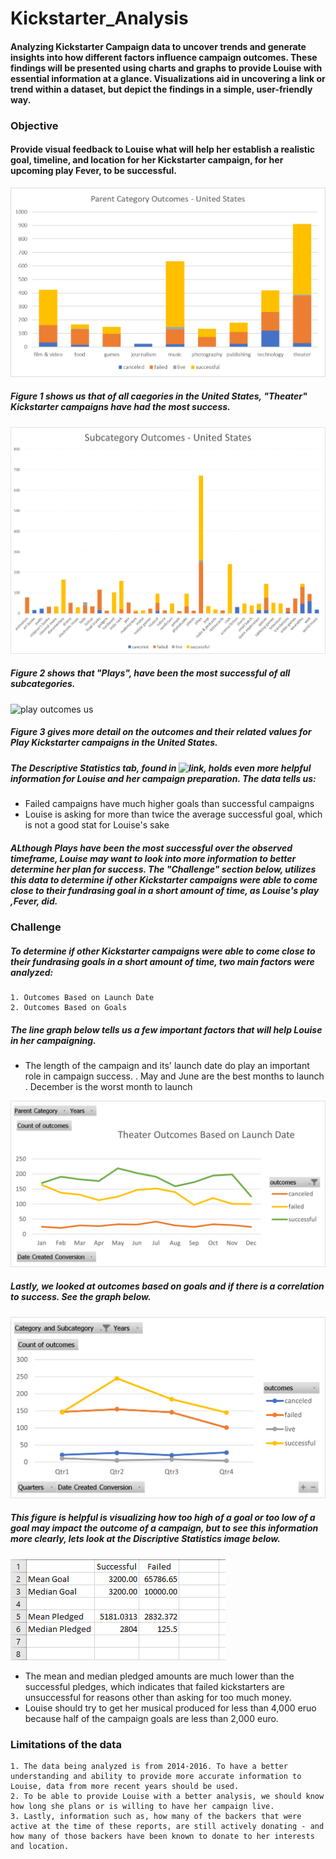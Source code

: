 # Kickstarter_Analysis

#### Analyzing Kickstarter Campaign data to uncover trends and generate insights into how different factors influence campaign outcomes. These findings will be presented using charts and graphs to provide Louise with essential information at a glance. Visualizations aid in uncovering a link or trend within a dataset, but depict the findings in a simple, user-friendly way.

### Objective

#### Provide visual feedback to Louise what will help her establish a realistic goal, timeline, and location for her Kickstarter campaign, for her upcoming play Fever, to be successful.

![parent outcomes us](https://github.com/nypasha1928/Kickstarter_Analysis/blob/main/resources/Parent%20Category%20Outcomes_United%20States%20(PC).png)

##### Figure 1 shows us that of all caegories in the United States, "Theater" Kickstarter campaigns have had the most success.

![sub outcomes us](https://github.com/nypasha1928/Kickstarter_Analysis/blob/main/resources/Subcategory%20Outcomes_United%20States.png)

##### Figure 2 shows that "Plays", have been the most successful of all subcategories.

![play outcomes us]()

##### Figure 3 gives more detail on the outcomes and their related values for Play Kickstarter campaigns in the United States.

##### The Descriptive Statistics tab, found in ![link](), holds even more helpful information for Louise and her campaign preparation. The data tells us:
   * Failed campaigns have much higher goals than successful campaigns
   * Louise is asking for more than twice the average successful goal, which is not a good stat for Louise's sake

##### ALthough Plays have been the most successful over the observed timeframe, Louise may want to look into more information to better determine her plan for success. The "Challenge" section below, utilizes this data to determine if other Kickstarter campaigns were able to come close to their fundrasing goal in a short amount of time, as Louise's play ,Fever, did.

### Challenge 

##### To determine if other Kickstarter campaigns were able to come close to their fundrasing goals in a short amount of time, two main factors were analyzed:
    1. Outcomes Based on Launch Date
    2. Outcomes Based on Goals

##### The line graph below tells us a few important factors that will help Louise in her campaigning.

   * The length of the campaign and its' launch date do play an important role in campaign success.
      . May and June are the best months to launch
      . December is the worst month to launch
      
![Theater outcomes](https://github.com/nypasha1928/Kickstarter_Analysis/blob/main/resources/Theater_Outcomes_vs_Launch.png)


##### Lastly, we looked at outcomes based on goals and if there is a correlation to success. See the graph below.

![outcomes based on goals](https://github.com/nypasha1928/Kickstarter_Analysis/blob/main/resources/Outcomes%20based%20on%20quarters.png)

##### This figure is helpful is visualizing how too high of a goal or too low of a goal may impact the outcome of a campaign, but to see this information more clearly, lets look at the Discriptive Statistics image below. 

![Discriptive Statistics](https://github.com/nypasha1928/Kickstarter_Analysis/blob/main/resources/Discriptive%20Statistics.png)

   * The mean and median pledged amounts are much lower than the successful pledges, which indicates that failed kickstarters are unsuccessful for reasons other than asking for too much money.
   * Louise should try to get her musical produced for less than 4,000 eruo because half of the campaign goals are less than 2,000 euro.

### Limitations of the data

    1. The data being analyzed is from 2014-2016. To have a better understanding and ability to provide more accurate information to Louise, data from more recent years should be used.
    2. To be able to provide Louise with a better analysis, we should know how long she plans or is willing to have her campaign live.
    3. Lastly, information such as, how many of the backers that were active at the time of these reports, are still actively donating - and how many of those backers have been known to donate to her interests and location.
 
  
  
